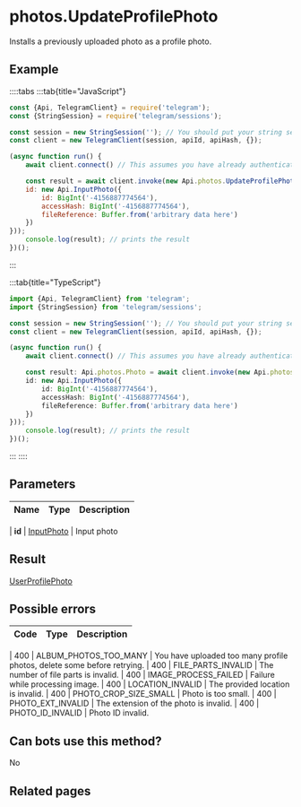 # photos.UpdateProfilePhoto

Installs a previously uploaded photo as a profile photo.



## Example

::::tabs
:::tab{title="JavaScript"}
```js
const {Api, TelegramClient} = require('telegram');
const {StringSession} = require('telegram/sessions');

const session = new StringSession(''); // You should put your string session here
const client = new TelegramClient(session, apiId, apiHash, {});

(async function run() {
    await client.connect() // This assumes you have already authenticated with .start()

    const result = await client.invoke(new Api.photos.UpdateProfilePhoto({
    id: new Api.InputPhoto({
        id: BigInt('-4156887774564'),
        accessHash: BigInt('-4156887774564'),
        fileReference: Buffer.from('arbitrary data here')
    })
}));
    console.log(result); // prints the result
})();
```
:::

:::tab{title="TypeScript"}
```ts
import {Api, TelegramClient} from 'telegram';
import {StringSession} from 'telegram/sessions';

const session = new StringSession(''); // You should put your string session here
const client = new TelegramClient(session, apiId, apiHash, {});

(async function run() {
    await client.connect() // This assumes you have already authenticated with .start()

    const result: Api.photos.Photo = await client.invoke(new Api.photos.UpdateProfilePhoto({
    id: new Api.InputPhoto({
        id: BigInt('-4156887774564'),
        accessHash: BigInt('-4156887774564'),
        fileReference: Buffer.from('arbitrary data here')
    })
}));
    console.log(result); // prints the result
})();
```
:::
::::



## Parameters

| Name | Type | Description |
| :--: | ---- | ----------- |

| **id** | [InputPhoto](https://core.telegram.org/type/InputPhoto) | Input photo 


## Result

[UserProfilePhoto](https://core.telegram.org/type/UserProfilePhoto)



## Possible errors

| Code | Type | Description |
| :--: | ---- | ----------- |

| 400 | ALBUM\_PHOTOS\_TOO\_MANY | You have uploaded too many profile photos, delete some before retrying. 
| 400 | FILE\_PARTS\_INVALID | The number of file parts is invalid. 
| 400 | IMAGE\_PROCESS\_FAILED | Failure while processing image. 
| 400 | LOCATION\_INVALID | The provided location is invalid. 
| 400 | PHOTO\_CROP\_SIZE\_SMALL | Photo is too small. 
| 400 | PHOTO\_EXT\_INVALID | The extension of the photo is invalid. 
| 400 | PHOTO\_ID\_INVALID | Photo ID invalid. 


## Can bots use this method?

No

## Related pages


